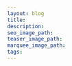 ```yaml
---
layout: blog
title:
description:
seo_image_path:
teaser_image_path:
marquee_image_path:
tags:
---
```

